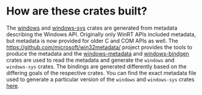 # How are these crates built?

The [windows](https://crates.io/crates/windows) and [windows-sys](https://crates.io/crates/windows-sys) crates are generated from metadata describing the Windows API. Originally only WinRT APIs included metadata, but metadata is now provided for older C and COM APIs as well. The https://github.com/microsoft/win32metadata/ project provides the tools to produce the metadata and the [windows-metadata](https://crates.io/crates/windows-metadata) and [windows-bindgen](https://crates.io/crates/windows-bindgen) crates are used to read the metadata and generate the `windows` and `windows-sys` crates. The bindings are generated differently based on the differing goals of the respective crates. You can find the exact metadata file used to generate a particular version of the `windows` and `windows-sys` crates [here](https://github.com/microsoft/windows-rs/tree/master/crates/libs/metadata/default).